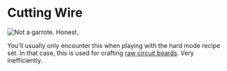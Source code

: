 # Cutting Wire

![Not a garrote. Honest.](oredict:oc:cuttingWire)

You'll usually only encounter this when playing with the hard mode recipe set. In that case, this is used for crafting [raw circuit boards](rawCircuitBoard.md). Very inefficiently.
